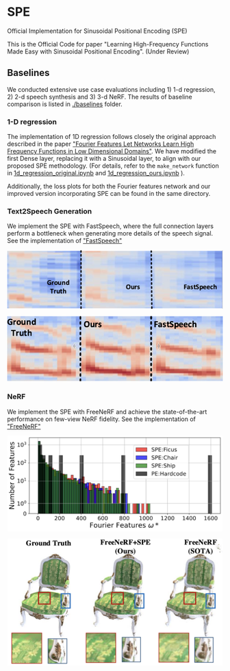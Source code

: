 # SPE
Official Implementation for Sinusoidal Positional Encoding (SPE)

This is the Official Code for paper "Learning High-Frequency Functions Made Easy with Sinusoidal Positional Encoding". (Under Review)

## Baselines

We conducted extensive use case evaluations including 1) 1-d regression, 2) 2-d speech synthesis and 3) 3-d NeRF.
The results of baseline comparison is listed in [./baselines](./baselines) folder.

### 1-D regression


The implementation of 1D regression follows closely the original approach described in the paper ["Fourier Features Let Networks Learn High Frequency Functions in Low Dimensional Domains"](https://github.com/tancik/fourier-feature-networks/tree/master).
We have modified the first Dense layer, replacing it with a Sinusoidal layer, to align with our proposed SPE methodology.
(For details, refer to the `make_network` function in [1d_regression_original.ipynb](./baselines/1d_regression_original.ipynb) and
[1d_regression_ours.ipynb](./baselines/1d_regression_ours.ipynb)
).

Additionally, the loss plots for both the Fourier features network and our improved version incorporating SPE can be found in the same directory.

### Text2Speech Generation

We implement the SPE with FastSpeech, where the full connection layers perform a bottleneck when generating more details of the speech signal. See the implementation of ["FastSpeech"](https://github.com/xcmyz/FastSpeech)

![Details of Speech Generation with SPE (1)](imgs/details1.png)

![Details of Speech Generation with SPE (2)](imgs/details2.png)



### NeRF

We implement the SPE with FreeNeRF and achieve the state-of-the-art performance on few-view NeRF fidelity. See the implementation of ["FreeNeRF"](https://github.com/Jiawei-Yang/FreeNeRF)

![Explain the Default Configuration of NeRF](imgs/hist.png)

![Chair NeRF](imgs/chair2.png)
